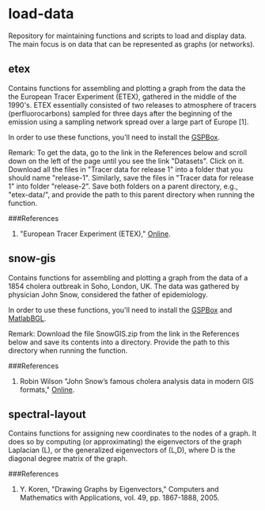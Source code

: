 # load-data
Repository for maintaining functions and scripts to load and display data. The main focus is on data that can be represented as graphs (or networks).

## etex
Contains functions for assembling and plotting a graph from the data the the European Tracer Experiment (ETEX), gathered in the middle of the 1990's. ETEX essentially consisted of two releases to atmosphere of tracers (perfluorocarbons) sampled for three days after the beginning of the emission using a sampling network spread over a large part of Europe [1].

In order to use these functions, you'll need to install the [GSPBox](https://lts2.epfl.ch/gsp/).

Remark: To get the data, go to the link in the References below and scroll down on the left of the page until you see the link "Datasets". Click on it. Download all the files in "Tracer data for release 1" into a folder that you should name "release-1". Similarly, save the files in "Tracer data for release 1" into folder "release-2". Save both folders on a parent directory, e.g., "etex-data/", and provide the path to this parent directory when running the function.

###References
1. "European Tracer Experiment (ETEX)," [Online](https://rem.jrc.ec.europa.eu/RemWeb/etex/).

## snow-gis
Contains functions for assembling and plotting a graph from the data of a 1854 cholera outbreak in Soho, London, UK. The data was gathered by physician John Snow, considered the father of epidemiology.

In order to use these functions, you'll need to install the [GSPBox](https://lts2.epfl.ch/gsp/) and [MatlabBGL](http://dgleich.github.io/matlab-bgl/).

Remark: Download the file SnowGIS.zip from the link in the References below and save its contents into a directory. Provide the path to this directory when running the function.

###References
1. Robin Wilson "John Snow’s famous cholera analysis data in modern GIS formats," [Online](http://blog.rtwilson.com/john-snows-famous-cholera-analysis-data-in-modern-gis-formats/).

## spectral-layout
Contains functions for assigning new coordinates to the nodes of a graph. It does so by computing (or approximating) the eigenvectors of the graph Laplacian (L), or the generalized eigenvectors of (L,D), where D is the diagonal degree matrix of the graph.

###References
1. Y. Koren, "Drawing Graphs by Eigenvectors," Computers and Mathematics with Applications, vol. 49, pp. 1867-1888, 2005.

